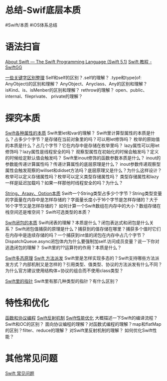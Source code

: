 # 总结-Swif底层本质
#Swift/本质  #iOS体系总结

# 语法扫盲
[About Swift — The Swift Programming Language (Swift 5.1)](https://docs.swift.org/swift-book/)
[Swift 教程 - SwiftGG](https://swiftgg.gitbook.io/swift/swift-jiao-cheng) 

[一些关键字区别整理](bear://x-callback-url/open-note?id=D5E84ECE-2A68-42B0-BF5B-BE013D46C35B-2318-0000A88A859677E1)
Self和self的区别？.self的理解？
.type和type(of: AnyObject)的区别和理解？
AnyObject、Anyclass、Any的区别和理解？
isKind、is、isMenber的区别和理解？
rethrow的理解？
open、public、internal、fileprivate、 private的理解？

# 探究本质
[Swift各种属性的本质](bear://x-callback-url/open-note?id=AD1F5704-EEFA-4AAC-B3C0-4C4C09123EF0-2318-0000862D137A5FA3)
Swift里let和var的理解？
Swift里计算型属性的本质是什么？占多少个字节？是存储在当前对象里的吗？可以用let修饰吗？
枚举的原始值的本质是什么？占几个字节？它在内存中是存储在枚举里吗？
lazy属性可以用let修饰吗？lazy属性是线程安全的吗？
观察型属性在初始化的时候会触发吗？定义的时候给定默认值会触发吗？
Swift里inout修饰的函数参数本质是什么？
inout的参数能传递计算属性吗？传递计算属性的底层原理是什么？
inout参数传递观察型属性会触发观察的willset和didset方法吗？底层原理又是什么？为什么这样设计？
枚举可以定义存储属性吗？枚举可以定义类型存储属性吗？
类型存储属性和lazy一样是延迟加载吗？如果一样那他时线程安全的吗？为什么？

[String、Araay、Option本质](bear://x-callback-url/open-note?id=097A5BF6-6DBD-41E7-9424-C7D8841F4F6D-961-00008CE89254BDB0)
Swift一个String类型占多少个字节？String类型变量的字面量在内存中是怎样存储的？字面量长度小于16个字节是怎样存储的？大于16个字节又是怎样存储的？
如何计算一个Swift数组在内存中的大小？数组存储在栈空间还是堆空间？
Swift可选类型的本质？

[Swift闭包的本质](bear://x-callback-url/open-note?id=FACF5351-6FFE-4A46-B43C-83A070BC7AE6-2318-00007F105627E638)
Swift闭表的理解？本质是什么？闭包表达式和闭包是什么关系？
Swift闭包值捕获的原理是什么？捕获到的值存储在哪里？捕获多个值时它们在内存中是连续存储的吗？一个捕获到int值的闭包在内存中占几个字节？
DispatchQueue.async闭包体内为什么要强制加self.访问成员变量？说一下你对逃逸闭包的理解？
Swift里的??运算符的作用？本质是什么？

[Swift多态原理](bear://x-callback-url/open-note?id=93FCEC0A-FBC5-49DB-8EA1-9AD5C1028BB7-2318-00009B1818F3AB2E) [Swift 方法派发](bear://x-callback-url/open-note?id=CF70958A-ADB7-431D-8CEC-4C4993564BE8-2318-0000CCA32FCA8FDB)
Swift里是怎样实现多态的？Swift支持哪些方法派发方式？内部机制又是怎样的？引用类型、值类型、协议的方法派发有什么不同？为什么官方建议使用结构体+协议的组合而不使用class类型？

[Swift里的指针](bear://x-callback-url/open-note?id=E8ABFC3C-B38D-4B5B-B3FC-0D0F164E298C-961-00009161A1E39C8E)
Swift里有那几种类型的指针？有什么区别？

# 特性和优化
[函数和协议编程](bear://x-callback-url/open-note?id=755806D3-2ED3-4587-B6EC-0E869BD55899-43626-000580B8F07F9677) [Swift反射机制](bear://x-callback-url/open-note?id=504F816A-F075-48E9-9E71-3785CEAC3CE1-2318-0000A66E23E6466D) [Swift性能优化](bear://x-callback-url/open-note?id=DB855134-5DF1-4D50-B99E-E61196D55B29-2318-000117D5C4809327)
大概描述一下Swift的编译流程？Swift和OC的区别？
面向协议编程的理解？对函数式编程的理解？map和flatMap的区别？filter、reduce的理解？
对Swift里反射机制的理解？
如何优化Swift性能？

# 其他常见问题
[Swift 常见问题](bear://x-callback-url/open-note?id=E0313441-587E-4647-B31B-055EC6AE9203-2318-000160020344BE54)



